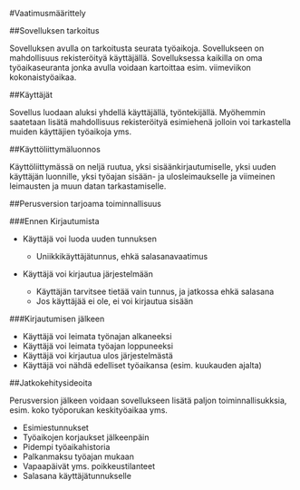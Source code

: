 #Vaatimusmäärittely

##Sovelluksen tarkoitus

Sovelluksen avulla on tarkoitusta seurata työaikoja. Sovellukseen on mahdollisuus rekisteröityä käyttäjällä. Sovelluksessa kaikilla on oma työaikaseuranta jonka avulla voidaan kartoittaa esim. viimeviikon kokonaistyöaikaa.

##Käyttäjät

Sovellus luodaan aluksi yhdellä käyttäjällä, työntekijällä. Myöhemmin saatetaan lisätä mahdollisuus rekisteröityä esimiehenä jolloin voi tarkastella muiden käyttäjien työaikoja yms.

##Käyttöliittymäluonnos

Käyttöliittymässä on neljä ruutua, yksi sisäänkirjautumiselle, yksi uuden käyttäjän luonnille, yksi työajan sisään- ja ulosleimaukselle ja viimeinen leimausten ja muun datan tarkastamiselle.

##Perusversion tarjoama toiminnallisuus

###Ennen Kirjautumista

- Käyttäjä voi luoda uuden tunnuksen
  - Uniikkikäyttäjätunnus, ehkä salasanavaatimus
  
 - Käyttäjä voi kirjautua järjestelmään
   - Käyttäjän tarvitsee tietää vain tunnus, ja jatkossa ehkä salasana
   - Jos käyttäjää ei ole, ei voi kirjautua sisään
   
 ###Kirjautumisen jälkeen
 
 - Käyttäjä voi leimata työnajan alkaneeksi
 - Käyttäjä voi leimata työajan loppuneeksi
 - Käyttäjä voi kirjautua ulos järjestelmästä
 - Käyttäjä voi nähdä edelliset työaikansa (esim. kuukauden ajalta)
 
##Jatkokehitysideoita

Perusversion jälkeen voidaan sovellukseen lisätä paljon toiminnallisukksia, esim. koko työporukan keskityöaikaa yms.

- Esimiestunnukset
- Työaikojen korjaukset jälkeenpäin
- Pidempi työaikahistoria
- Palkanmaksu työajan mukaan
- Vapaapäivät yms. poikkeustilanteet
- Salasana käyttäjätunnukselle
